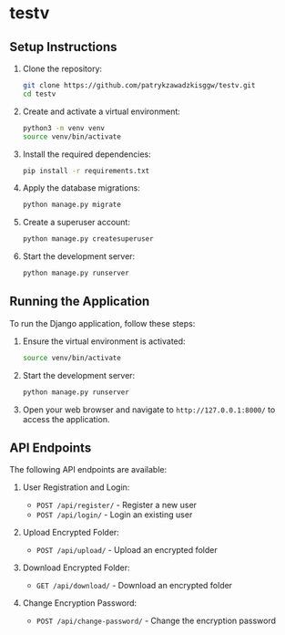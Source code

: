 # testv

## Setup Instructions

1. Clone the repository:
   ```bash
   git clone https://github.com/patrykzawadzkisggw/testv.git
   cd testv
   ```

2. Create and activate a virtual environment:
   ```bash
   python3 -m venv venv
   source venv/bin/activate
   ```

3. Install the required dependencies:
   ```bash
   pip install -r requirements.txt
   ```

4. Apply the database migrations:
   ```bash
   python manage.py migrate
   ```

5. Create a superuser account:
   ```bash
   python manage.py createsuperuser
   ```

6. Start the development server:
   ```bash
   python manage.py runserver
   ```

## Running the Application

To run the Django application, follow these steps:

1. Ensure the virtual environment is activated:
   ```bash
   source venv/bin/activate
   ```

2. Start the development server:
   ```bash
   python manage.py runserver
   ```

3. Open your web browser and navigate to `http://127.0.0.1:8000/` to access the application.

## API Endpoints

The following API endpoints are available:

1. User Registration and Login:
   - `POST /api/register/` - Register a new user
   - `POST /api/login/` - Login an existing user

2. Upload Encrypted Folder:
   - `POST /api/upload/` - Upload an encrypted folder

3. Download Encrypted Folder:
   - `GET /api/download/` - Download an encrypted folder

4. Change Encryption Password:
   - `POST /api/change-password/` - Change the encryption password

